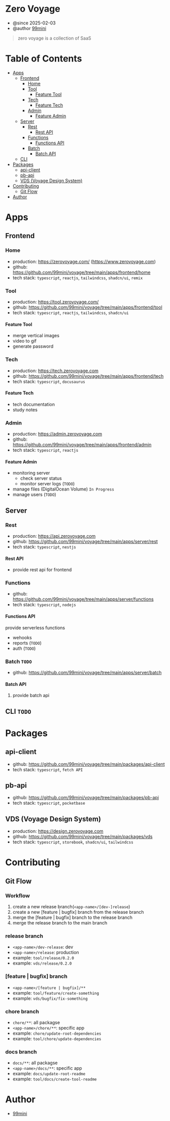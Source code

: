 # Zero Voyage

- @since 2025-02-03
- @author [99mini](https://github.com/99mini)

> zero voyage is a collection of SaaS

# Table of Contents

- [Apps](#apps)
  - [Frontend](#frontend)
    - [Home](#home)
    - [Tool](#tool)
      - [Feature Tool](#feature-tool)
    - [Tech](#tech)
      - [Feature Tech](#feature-tech)
    - [Admin](#admin)
      - [Feature Admin](#feature-admin)
  - [Server](#server)
    - [Rest](#rest)
      - [Rest API](#rest-api)
    - [Functions](#functions)
      - [Functions API](#functions-api)
    - [Batch](#batch-todo)
      - [Batch API](#batch-api)
  - [CLI](#cli-todo)
- [Packages](#packages)
  - [api-client](#api-client)
  - [pb-api](#pb-api)
  - [VDS (Voyage Design System)](#vds-voyage-design-system)
- [Contributing](#contributing)
  - [Git Flow](#git-flow)
- [Author](#author)

# Apps

## Frontend

### Home

- production: https://zerovoyage.com/ (https://www.zerovoyage.com)
- github: https://github.com/99mini/voyage/tree/main/apps/frontend/home
- tech stack: `typescript`, `reactjs`, `tailwindcss`, `shadcn/ui`, `remix`

### Tool

- production: https://tool.zerovoyage.com/
- github: https://github.com/99mini/voyage/tree/main/apps/frontend/tool
- tech stack: `typescript`, `reactjs`, `tailwindcss`, `shadcn/ui`

#### Feature Tool

- merge vertical images
- video to gif
- generate password

### Tech

- production: https://tech.zerovoyage.com
- github: https://github.com/99mini/voyage/tree/main/apps/frontend/tech
- tech stack: `typescript`, `docusaurus`

#### Feature Tech

- tech documentation
- study notes

### Admin

- production: https://admin.zerovoyage.com
- github: https://github.com/99mini/voyage/tree/main/apps/frontend/admin
- tech stack: `typescript`, `reactjs`

#### Feature Admin

- monitoring server
  - check server status
  - monitor server logs (`TODO`)
- manage files (DigitalOcean Volume) `In Progress`
- manage users (`TODO`)

## Server

### Rest

- production: https://api.zerovoyage.com
- github: https://github.com/99mini/voyage/tree/main/apps/server/rest
- tech stack: `typescript`, `nestjs`

#### Rest API

- provide rest api for frontend

### Functions

- github: https://github.com/99mini/voyage/tree/main/apps/server/functions
- tech stack: `typescript`, `nodejs`

#### Functions API

provide serverless functions

- wehooks
- reports (`TODO`)
- auth (`TODO`)

### Batch `TODO`

- github: https://github.com/99mini/voyage/tree/main/apps/server/batch

#### Batch API

1. provide batch api

## CLI `TODO`

# Packages

## api-client

- github: https://github.com/99mini/voyage/tree/main/packages/api-client
- tech stack: `typescript`, `fetch API`

## pb-api

- github: https://github.com/99mini/voyage/tree/main/packages/pb-api
- tech stack: `typescript`, `pocketbase`

## VDS (Voyage Design System)

- production: https://design.zerovoyage.com
- github: https://github.com/99mini/voyage/tree/main/packages/vds
- tech stack: `typescript`, `storebook`, `shadcn/ui`, `tailwindcss`

# Contributing

## Git Flow

### Workflow

1. create a new release branch(`<app-name>/[dev-]release`)
2. create a new [feature | bugfix] branch from the release branch
3. merge the [feature | bugfix] branch to the release branch
4. merge the release branch to the main branch

### release branch

- `<app-name>/dev-release`: dev
- `<app-name>/release`: production
- example: `tool/release/0.2.0`
- example: `vds/release/0.2.0`

### [feature | bugfix] branch

- `<app-name>/[feature | bugfix]/**`
- example: `tool/feature/create-something`
- example: `vds/bugfix/fix-something`

### chore branch

- `chore/**`: all packagse
- `<app-name>/chore/**`: specific app
- example: `chore/update-root-dependencies`
- example: `tool/chore/update-dependencies`

### docs branch

- `docs/**`: all packagse
- `<app-name>/docs/**`: specific app
- example: `docs/update-root-readme`
- example: `tool/docs/create-tool-readme`

# Author

- [99mini](https://github.com/99mini)
